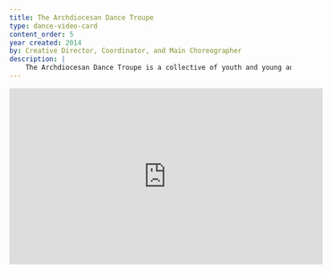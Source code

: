 ```yaml
---
title: The Archdiocesan Dance Troupe
type: dance-video-card
content_order: 5
year created: 2014
by: Creative Director, Coordinator, and Main Choreographer
description: |
    The Archdiocesan Dance Troupe is a collective of youth and young adult dance groups from across the Archdiocese of New York. We have danced at New York Catholic Youth Day in 2014, 2015, and 2016. I coordinated the Troupe by inviting groups who were interested in performing, by organizing rehearsals for the main event, and by creating a main narrative for the dance. Each group choreographs their own short section of the dance piece and joins in a large group ending and/or beginning section choreographed by myself. Shown here is their first presentation in 2014.
---
```

<iframe width="560" height="315" src="https://www.youtube.com/embed/oVBh1BI2pBE" frameborder="0" allow="accelerometer; autoplay; encrypted-media; gyroscope; picture-in-picture" allowfullscreen title="Video of The Archdiocesn Dance Troupe 2014 performance."></iframe>